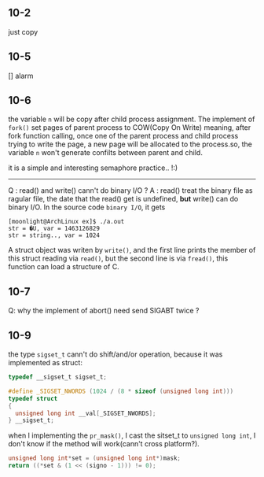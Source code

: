 ## 10-2

just copy

## 10-5

[] alarm

## 10-6 

the variable `n` will be copy after child process assignment. The implement of `fork()` set pages of parent process to COW(Copy On Write) meaning, after fork function calling, once one of the parent process and child process trying to write the page, a new page will be allocated to the process.so, the variable `n` won't generate confilts between parent and child.


it is a simple and interesting semaphore practice.. !:)



---
Q : read() and write() cann't do binary I/O ? 
A : read() treat the binary file as ragular file, the date that the read() get is undefined, __but__ write() can do binary I/O. In the source code `binary I/O`, it gets 

    [moonlight@ArchLinux ex]$ ./a.out
    str = �U, var = 1463126829
    str = string.., var = 1024

A struct object was writen by `write()`, and the first line prints the member of this struct reading via `read()`, but the second line is via `fread()`, this function can load a structure of C.

## 10-7 
Q: why the implement of abort() need send SIGABT twice ?

## 10-9

the type `sigset_t` cann't do shift/and/or operation, because it was implemented as struct:

``` C
typedef __sigset_t sigset_t;

#define _SIGSET_NWORDS (1024 / (8 * sizeof (unsigned long int)))
typedef struct
{
  unsigned long int __val[_SIGSET_NWORDS];
} __sigset_t;
```

when I implementing the `pr_mask()`, I cast the sitset\_t to `unsigned long int`, I don't know if the method will work(cann't cross platform?).

``` C
unsigned long int*set = (unsigned long int*)mask;
return ((*set & (1 << (signo - 1))) != 0);
```


